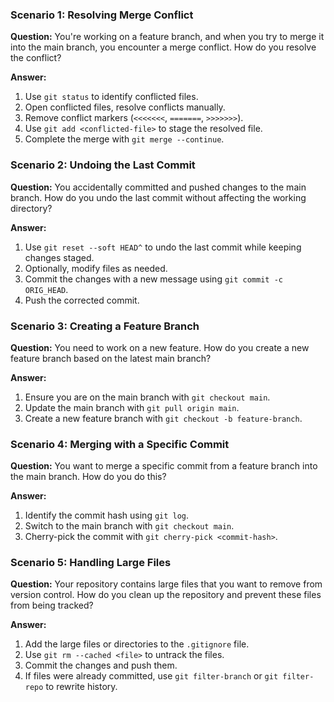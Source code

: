 
### Scenario 1: Resolving Merge Conflict

**Question:**
You're working on a feature branch, and when you try to merge it into the main branch, you encounter a merge conflict. How do you resolve the conflict?

**Answer:**
1. Use `git status` to identify conflicted files.
2. Open conflicted files, resolve conflicts manually.
3. Remove conflict markers (`<<<<<<<`, `=======`, `>>>>>>>`).
4. Use `git add <conflicted-file>` to stage the resolved file.
5. Complete the merge with `git merge --continue`.

### Scenario 2: Undoing the Last Commit

**Question:**
You accidentally committed and pushed changes to the main branch. How do you undo the last commit without affecting the working directory?

**Answer:**
1. Use `git reset --soft HEAD^` to undo the last commit while keeping changes staged.
2. Optionally, modify files as needed.
3. Commit the changes with a new message using `git commit -c ORIG_HEAD`.
4. Push the corrected commit.

### Scenario 3: Creating a Feature Branch

**Question:**
You need to work on a new feature. How do you create a new feature branch based on the latest main branch?

**Answer:**
1. Ensure you are on the main branch with `git checkout main`.
2. Update the main branch with `git pull origin main`.
3. Create a new feature branch with `git checkout -b feature-branch`.

### Scenario 4: Merging with a Specific Commit

**Question:**
You want to merge a specific commit from a feature branch into the main branch. How do you do this?

**Answer:**
1. Identify the commit hash using `git log`.
2. Switch to the main branch with `git checkout main`.
3. Cherry-pick the commit with `git cherry-pick <commit-hash>`.

### Scenario 5: Handling Large Files

**Question:**
Your repository contains large files that you want to remove from version control. How do you clean up the repository and prevent these files from being tracked?

**Answer:**
1. Add the large files or directories to the `.gitignore` file.
2. Use `git rm --cached <file>` to untrack the files.
3. Commit the changes and push them.
4. If files were already committed, use `git filter-branch` or `git filter-repo` to rewrite history.
